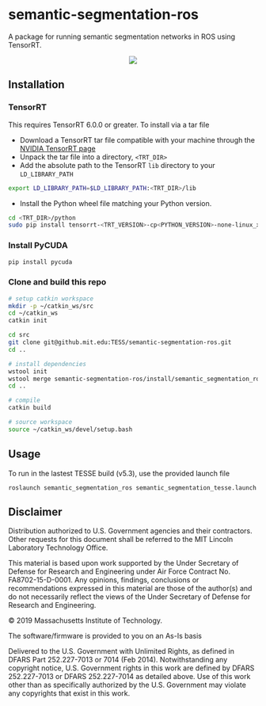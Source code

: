 # semantic-segmentation-ros

A package for running semantic segmentation networks in ROS using TensorRT.

<div align="center">
  <img src="docs/tesse-semantic-segmentation.gif">
</div>

## Installation

### TensorRT
This requires TensorRT 6.0.0 or greater. To install via a tar file 

* Download a TensorRT tar file compatible with your machine through the [NVIDIA TensorRT page](https://developer.nvidia.com/tensorrt)
* Unpack the tar file into a directory, `<TRT_DIR>`
* Add the absolute path to the TensorRT `lib` directory to your `LD_LIBRARY_PATH`
```sh
export LD_LIBRARY_PATH=$LD_LIBRARY_PATH:<TRT_DIR>/lib
```
* Install the Python wheel file matching your Python version.
```sh
cd <TRT_DIR>/python
sudo pip install tensorrt-<TRT_VERSION>-cp<PYTHON_VERSION>-none-linux_x86_64.whl
```

### Install PyCUDA
```sh
pip install pycuda
```

### Clone and build this repo
```sh
# setup catkin workspace
mkdir -p ~/catkin_ws/src
cd ~/catkin_ws
catkin init

cd src 
git clone git@github.mit.edu:TESS/semantic-segmentation-ros.git
cd ..

# install dependencies
wstool init
wstool merge semantic-segmentation-ros/install/semantic_segmentation_ros.rosinstall 
cd ..

# compile
catkin build

# source workspace
source ~/catkin_ws/devel/setup.bash
```

## Usage
To run in the lastest TESSE build (v5.3), use the provided launch file
```
roslaunch semantic_segmentation_ros semantic_segmentation_tesse.launch 
```


## Disclaimer

Distribution authorized to U.S. Government agencies and their contractors. Other requests for this document shall be referred to the MIT Lincoln Laboratory Technology Office.

This material is based upon work supported by the Under Secretary of Defense for Research and Engineering under Air Force Contract No. FA8702-15-D-0001. Any opinions, findings, conclusions or recommendations expressed in this material are those of the author(s) and do not necessarily reflect the views of the Under Secretary of Defense for Research and Engineering.

© 2019 Massachusetts Institute of Technology.

The software/firmware is provided to you on an As-Is basis

Delivered to the U.S. Government with Unlimited Rights, as defined in DFARS Part 252.227-7013 or 7014 (Feb 2014). Notwithstanding any copyright notice, U.S. Government rights in this work are defined by DFARS 252.227-7013 or DFARS 252.227-7014 as detailed above. Use of this work other than as specifically authorized by the U.S. Government may violate any copyrights that exist in this work.
